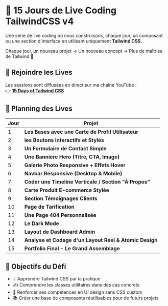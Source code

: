 # 🚀 15 Jours de Live Coding TailwindCSS v4

Une série de live coding où nous construisons, chaque jour, un composant ou une section d'interface en utilisant uniquement **Tailwind CSS**.

Chaque jour, un nouveau projet → Un nouveau concept → Plus de maîtrise de Tailwind 💪

## 🔴 Rejoindre les Lives

Les sessions sont diffusées en direct sur ma chaîne YouTube :  
👉 [**15 Days of Tailwind CSS**](https://youtube.com/playlist?list=PLCfWsbfoICpvXxtkBrAqPydi04raxaxg_&si=_DkZClrXZkuY-fV0)

## 📅 Planning des Lives

| Jour | Projet                                                |
| ---- | ----------------------------------------------------- |
| 1    | **Les Bases avec une Carte de Profil Utilisateur**    |
| 2    | **les Boutons Interactifs et Stylés**                 |
| 3    | **Un Formulaire de Contact Simple**                   |
| 4    | **Une Bannière Hero (Titre, CTA, Image)**             |
| 5    | **Galerie Photo Responsive + Effets Hover**           |
| 6    | **Navbar Responsive (Desktop & Mobile)**              |
| 7    | **Coder une Timeline Verticale / Section "À Propos”** |
| 8    | **Carte Produit E-commerce Stylée**                   |
| 9    | **Section Témoignages Clients**                       |
| 10   | **Page de Tarification**                              |
| 11   | **Une Page 404 Personnalisée**                        |
| 12   | **Le Dark Mode**                                      |
| 13   | **Layout de Dashboard Admin**                         |
| 14   | **Analyse et Codage d'un Layout Réel & Atomic Design** |
| 15   | **Portfolio Final - Le Grand Assemblage**             |

## 🎯 Objectifs du Défi

- 💡 Apprendre Tailwind CSS par la pratique
- ✍️ Comprendre les classes utilitaires dans des cas concrets
- 🧠 Renforcer ses compétences en UI design sans CSS custom
- 📚 Créer une base de composants réutilisables pour de futurs projets
